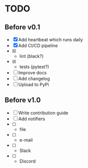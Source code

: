 # TODO

## Before v0.1
- [x] Add heartbeat which runs daily
- [x] Add CI/CD pipeline
- [x] * lint (black?)
- [x] * tests (pytest?)
- [ ] Improve docs
- [ ] Add changelog
- [ ] Upload to PyPi

## Before v1.0
- [ ] Write contribution guide
- [ ] Add notifiers
- [ ] * file
- [ ] * e-mail
- [ ] * Slack
- [ ] * Discord
